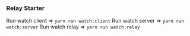 ### Relay Starter

Run watch client => `yarn run watch:client`
Run watch server => `yarn run watch:server`
Run watch relay => `yarn run watch:relay`
